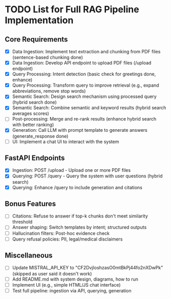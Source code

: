 # TODO List for Full RAG Pipeline Implementation

## Core Requirements
- [x] Data Ingestion: Implement text extraction and chunking from PDF files (sentence-based chunking done)
- [x] Data Ingestion: Develop API endpoint to upload PDF files (/upload endpoint)
- [x] Query Processing: Intent detection (basic check for greetings done, enhance)
- [x] Query Processing: Transform query to improve retrieval (e.g., expand abbreviations, remove stop words)
- [x] Semantic Search: Design search mechanism using processed query (hybrid search done)
- [x] Semantic Search: Combine semantic and keyword results (hybrid search averages scores)
- [ ] Post-processing: Merge and re-rank results (enhance hybrid search with better ranking)
- [x] Generation: Call LLM with prompt template to generate answers (generate_response done)
- [ ] UI: Implement a chat UI to interact with the system

## FastAPI Endpoints
- [x] Ingestion: POST /upload - Upload one or more PDF files
- [x] Querying: POST /query - Query the system with user questions (hybrid search)
- [x] Querying: Enhance /query to include generation and citations

## Bonus Features
- [ ] Citations: Refuse to answer if top-k chunks don't meet similarity threshold
- [ ] Answer shaping: Switch templates by intent; structured outputs
- [ ] Hallucination filters: Post-hoc evidence check
- [ ] Query refusal policies: PII, legal/medical disclaimers

## Miscellaneous
- [ ] Update MISTRAL_API_KEY to "CF2DvjIoshzasO0mtBkPj44fo2nXDwPk" (skipped as user said it doesn't work)
- [ ] Add README.md with system design, diagrams, how to run
- [ ] Implement UI (e.g., simple HTML/JS chat interface)
- [ ] Test full pipeline: ingestion via API, querying, generation
